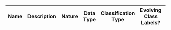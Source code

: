 
| Name | Description | Nature | Data Type | Classification Type | Evolving Class Labels? | # of Classes | # of Attributes | Work Type | Parallel Streams? | Other information | Work Citation |
| :---: | :---: | :---: | :---: | :---: | :---: | :---: | :---: | :---: | :---: | :---: | :---: | 
